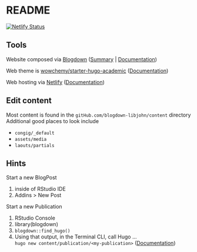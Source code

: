 
<!-- README.md is generated from README.Rmd. Please edit that file -->

# README

<!-- badges: start -->

[![Netlify
Status](https://api.netlify.com/api/v1/badges/e278b076-1ffe-4e77-9d33-9cca90618dc0/deploy-status)](https://app.netlify.com/sites/libjohn/deploys)

<!-- badges: end -->

## Tools

Website composed via [Blogdown](https://pkgs.rstudio.com/blogdown/)
([Summary](https://www.rstudio.com/blog/blogdown-v1.0/) \|
[Documentation](https://pkgs.rstudio.com/blogdown/))

Web theme is
[wowchemy/starter-hugo-academic](https://github.com/wowchemy/starter-hugo-academic)
([Documentation](https://wowchemy.com/docs/getting-started/customization/))

Web hosting via [Netlify](https://www.netlify.com/)
([Documentation](https://bookdown.org/yihui/blogdown/netlify.html))

## Edit content

Most content is found in the `gitHub.com/blogdown-libjohn/content`
directory Additional good places to look include

-   `congig/_default`
-   `assets/media`
-   `laouts/partials`

## Hints

Start a new BlogPost

1.  inside of RStudio IDE
2.  Addins \> New Post

Start a new Publication

1.  RStudio Console
2.  library(blogdown)
3.  `blogdown::find_hugo()`
4.  Using that output, in the Terminal CLI, call Hugo …
    <br>`hugo new content/publication/<my-publication>`
    ([Documentation](https://wowchemy.com/docs/content/publications/#command-line))
